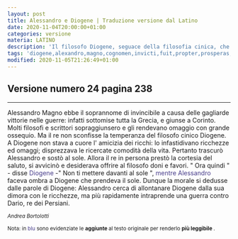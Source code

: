 ```yaml
---
layout: post
title: Alessandro e Diogene | Traduzione versione dal Latino
date: 2020-11-04T20:00:00+01:00
categories: versione
materia: LATINO
description: 'Il filosofo Diogene, seguace della filosofia cinica, che praticava il disprezzo dei beni materiali, dà ad Alessandro Magno una risposta in tono con la sua scelta di vita. Ne deriva il detto secondo cui Alessandro fa prima a vincere il re persiano Dario che a smuovere Diogene dal suo posto. Versione numero 24 pagina 238 del libro Il mio latino'
tags: 'diogene,alexandro,magno,cognomen,invicti,fuit,propter,prosperas,bellis,victorias,il mio latino'
modified: 2020-11-05T21:26:49+01:00
---
```


## Versione numero 24 pagina 238

---


Alessandro Magno ebbe il soprannome di invincibile a causa delle gagliarde vittorie nelle guerre: infatti sottomise tutta la Grecia, e giunse a Corinto. Molti filosofi e scrittori sopraggiunsero e gli rendevano omaggio con grande ossequio. Ma il re non sconfisse la temperanza del filosofo cinico Diogene. A Diogene non stava a cuore l' amicizia dei ricchi: lo infastidivano ricchezze ed omaggi; disprezzava le ricercate comodità della vita. Pertanto trascurò Alessandro e sostò al sole. Allora il re in persona prestò la cortesia del saluto, si avvicinò e desiderava offrire al filosofo doni e favori. " Ora quindi " - disse <span style="color:darkslateblue"> Diogene </span> -" Non ti mettere davanti al sole ", <span style="color:darkslateblue"> mentre Alessandro </span> faceva ombra a Diogene che prendeva il sole. Dunque la morale si dedusse dalle parole di Diogene: Alessandro cerca di allontanare Diogene dalla sua dimora con le ricchezze, ma più rapidamente intraprende una guerra contro Dario, re dei Persiani.

<sup><i>Andrea Bortolotti</i></sup>


<sub> Nota: in <span style="color:darkslateblue"> blu </span> sono evidenziate le <b> aggiunte </b> al testo originale per renderlo <b> più leggibile </b>.</sub>